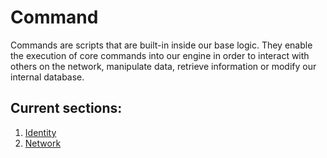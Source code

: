 # Command
Commands are scripts that are built-in inside our base logic.  They enable the execution of core commands into our engine in order to interact with others on the network, manipulate data, retrieve information or modify our internal database.

## Current sections:
1. [Identity](identity/readme.md)
1. [Network](network/readme.md)